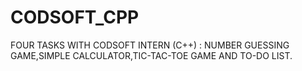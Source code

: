 # CODSOFT_CPP
FOUR TASKS WITH CODSOFT INTERN (C++) : NUMBER GUESSING GAME,SIMPLE CALCULATOR,TIC-TAC-TOE GAME AND TO-DO LIST.
